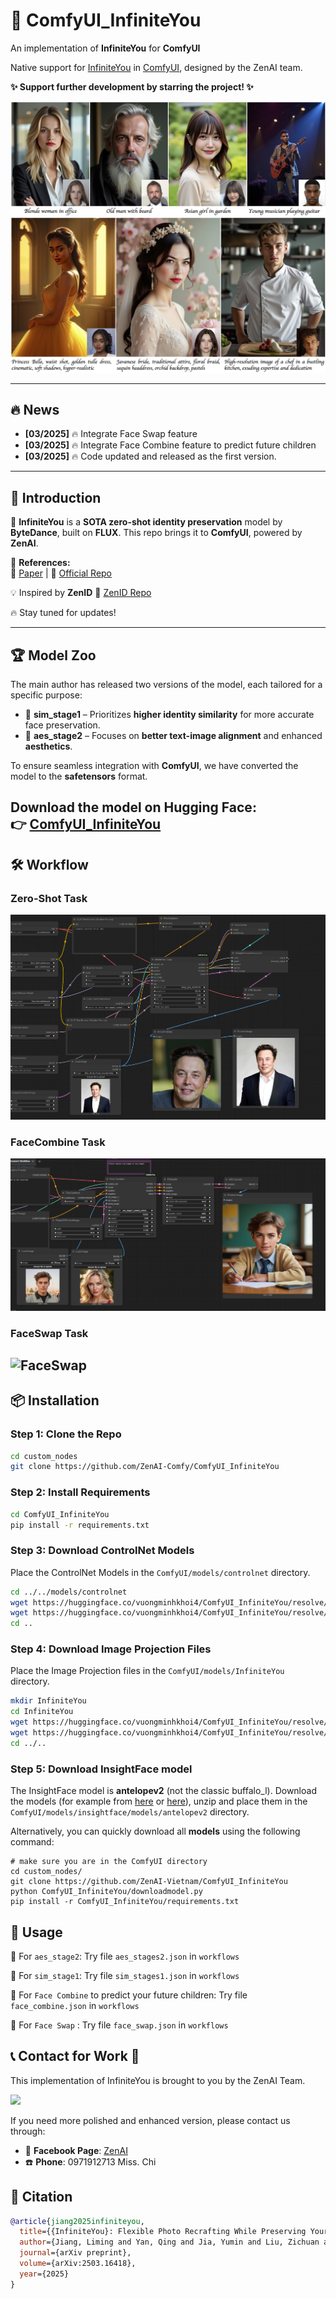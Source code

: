 # 🚀 ComfyUI_InfiniteYou
An implementation of **InfiniteYou** for **ComfyUI**

Native support for [InfiniteYou](https://github.com/bytedance/InfiniteYou) in [ComfyUI](https://github.com/comfyanonymous/ComfyUI), designed by the ZenAI team.  


**✨ Support further development by starring the project! ✨**


![teaser](https://github.com/ZenAI-Comfy/ComfyUI_InfiniteYou/blob/main/assets/teaser.jpg)

---

## 🔥 News
- **[03/2025]** 🔥 Integrate Face Swap feature
- **[03/2025]** 🔥 Integrate Face Combine feature to predict future children
- **[03/2025]** 🔥 Code updated and released as the first version.

---

## 📜 Introduction  

🚀 **InfiniteYou** is a **SOTA zero-shot identity preservation** model by **ByteDance**, built on **FLUX**. This repo brings it to **ComfyUI**, powered by **ZenAI**.  

🔗 **References:**  
📄 [Paper](https://arxiv.org/abs/2503.16418) | 💾 [Official Repo](https://github.com/bytedance/InfiniteYou)  

💡 Inspired by **ZenID** 🔗 [ZenID Repo](https://github.com/vuongminh1907/ComfyUI_ZenID)  

🔥 Stay tuned for updates!  

---

## 🏆 Model Zoo

The main author has released two versions of the model, each tailored for a specific purpose:  

- 🔹 **sim_stage1** – Prioritizes **higher identity similarity** for more accurate face preservation.  
- 🎨 **aes_stage2** – Focuses on **better text-image alignment** and enhanced **aesthetics**.  

To ensure seamless integration with **ComfyUI**, we have converted the model to the **safetensors** format. 


**Download the model on Hugging Face:**  
👉 [ComfyUI_InfiniteYou](https://huggingface.co/vuongminhkhoi4/ComfyUI_InfiniteYou) 
---

## 🛠️ Workflow
### **Zero-Shot Task**
![Musk](https://github.com/ZenAI-Comfy/ComfyUI_InfiniteYou/blob/main/assets/musk.png)

### **FaceCombine Task**
![Children](https://github.com/ZenAI-Comfy/ComfyUI_InfiniteYou/blob/main/assets/face_combine_workflow.png)

### **FaceSwap Task**
![FaceSwap](https://github.com/ZenAI-Comfy/ComfyUI_InfiniteYou/blob/main/assets/face_swap.jpg)
---

## 📦 Installation

### Step 1: Clone the Repo
```bash
cd custom_nodes
git clone https://github.com/ZenAI-Comfy/ComfyUI_InfiniteYou
```
### Step 2: Install Requirements
```bash
cd ComfyUI_InfiniteYou
pip install -r requirements.txt
```

### Step 3: Download ControlNet Models
Place the ControlNet Models in the `ComfyUI/models/controlnet` directory.
```bash
cd ../../models/controlnet
wget https://huggingface.co/vuongminhkhoi4/ComfyUI_InfiniteYou/resolve/main/aes_stage2_control_net/aes_stage2_control.safetensors
wget https://huggingface.co/vuongminhkhoi4/ComfyUI_InfiniteYou/resolve/main/sim_stage1_control_net/sim_stage1_control_net.safetensors
cd ..
```
### Step 4: Download Image Projection Files
Place the Image Projection files in the `ComfyUI/models/InfiniteYou` directory.
```bash
mkdir InfiniteYou
cd InfiniteYou
wget https://huggingface.co/vuongminhkhoi4/ComfyUI_InfiniteYou/resolve/main/aes_stage2_control_net/aes_stage2_img_proj.bin
wget https://huggingface.co/vuongminhkhoi4/ComfyUI_InfiniteYou/resolve/main/sim_stage1_control_net/sim_stage1_img_proj.bin
cd ../..
```
### Step 5: Download InsightFace model
The InsightFace model is **antelopev2** (not the classic buffalo_l). Download the models (for example from [here](https://drive.google.com/file/d/18wEUfMNohBJ4K3Ly5wpTejPfDzp-8fI8/view?usp=sharing) or [here](https://huggingface.co/MonsterMMORPG/tools/tree/main)), unzip and place them in the `ComfyUI/models/insightface/models/antelopev2` directory.

Alternatively, you can quickly download all **models** using the following command:
```
# make sure you are in the ComfyUI directory
cd custom_nodes/
git clone https://github.com/ZenAI-Vietnam/ComfyUI_InfiniteYou
python ComfyUI_InfiniteYou/downloadmodel.py
pip install -r ComfyUI_InfiniteYou/requirements.txt
```

## 🧭 Usage

🔹 For `aes_stage2`: Try file `aes_stages2.json` in `workflows`

🔹 For `sim_stage1`: Try file `sim_stages1.json` in `workflows`

🔹 For `Face Combine` to predict your future children: Try file `face_combine.json` in `workflows`

🔹 For `Face Swap` : Try file `face_swap.json` in `workflows`



## 📞 Contact for Work 🌟
This implementation of InfiniteYou is brought to you by the ZenAI Team.

<img src="https://github.com/vuongminh1907/ComfyUI_ZenID/blob/main/examples/zenai.png" width="400" />

If you need more polished and enhanced version, please contact us through:  
- 📱 **Facebook Page**: [ZenAI](https://web.facebook.com/zenai.vn)  
- ☎️ **Phone**: 0971912713 Miss. Chi 

## 📖 Citation

```bibtex
@article{jiang2025infiniteyou,
  title={{InfiniteYou}: Flexible Photo Recrafting While Preserving Your Identity},
  author={Jiang, Liming and Yan, Qing and Jia, Yumin and Liu, Zichuan and Kang, Hao and Lu, Xin},
  journal={arXiv preprint},
  volume={arXiv:2503.16418},
  year={2025}
}
```

